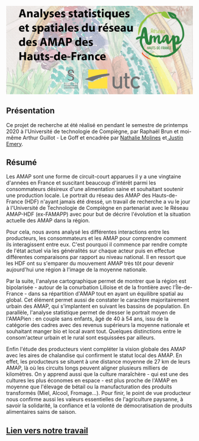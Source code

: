 ![](https://raw.githubusercontent.com/arthur-glg/TX_6505/main/media/readme_cover.png)

## Présentation

Ce projet de recherche at été réalisé en pendant le semestre de printemps 2020 à l'Université de technologie de Compiègne, par Raphaël Brun et moi-même Arthur Guillot - Le Goff et encadrée par [Nathalie Molines](https://www.researchgate.net/profile/Nathalie_Molines) et[ Justin Emery](https://www.researchgate.net/profile/Justin_Emery).



## Résumé

Les AMAP sont une forme de circuit-court apparues il y a une vingtaine d'années en France et suscitant beaucoup d'intérêt parmi les consommateurs désireux d'une alimentation saine et souhaitant soutenir une production locale. Le portrait du réseau des AMAP des Hauts-de-France (HDF) n'ayant jamais été dressé, un travail de recherche a vu le jour à l'Université de Technologie de Compiègne en partenariat avec le Réseau AMAP-HDF (ex-FAMAPP) avec pour but de décrire l'évolution et la situation actuelle des AMAP dans la région.

Pour cela, nous avons analysé les différentes interactions entre les producteurs, les consommateurs et les AMAP pour comprendre comment ils interagissent entre eux. C'est pourquoi il commence par rendre compte de l'état actuel via les généralités sur chaque acteur puis en effectue différentes comparaisons par rapport au niveau national. Il en ressort que les HDF ont su s'emparer du mouvement AMAP très tôt pour devenir aujourd'hui une région à l'image de la moyenne nationale.

Par la suite, l'analyse cartographique permet de montrer que la région est bipolarisée - autour de la conurbation Lilloise et de la frontière avec l'Île-de-France - dans sa répartition d'AMAP tout en ayant un équilibre spatial au global. Cet élément permet aussi de constater le caractère majoritairement urbain des AMAP, qui s'implantent en suivant les bassins de population. En parallèle, l'analyse statistique permet de dresser le portrait moyen de l'AMAPien : en couple sans enfants, âgé de 40 à 54 ans, issu de la catégorie des cadres avec des revenus supérieurs la moyenne nationale et souhaitant manger bio et local avant tout. Quelques distinctions entre le consom'acteur urbain et le rural sont esquissées par ailleurs.

Enfin l'étude des producteurs vient compléter la vision globale des AMAP avec les aires de chalandise qui confirment le statut local des AMAP. En effet, les producteurs se situent à une distance moyenne de 27 km de leurs AMAP, là où les circuits longs peuvent aligner plusieurs milliers de kilomètres. On y apprend aussi que la culture maraîchère - qui est une des cultures les plus économes en espace - est plus proche de l'AMAP en moyenne que l'élevage de bétail ou la manufacturation des produits transformés (Miel, Alcool, Fromage...). Pour finir, le point de vue producteur nous confirme aussi les valeurs essentielles de l'agriculture paysanne, à savoir la solidarité, la confiance et la volonté de démocratisation de produits alimentaires sains de saison.

## [Lien vers notre travail](https://arthur-glg.github.io/TX_6505/)
